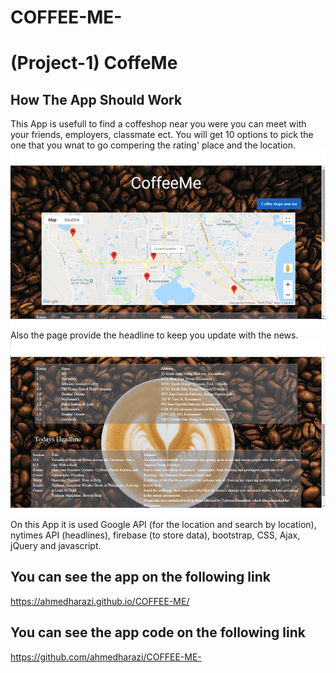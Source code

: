 # COFFEE-ME-
# (Project-1) CoffeMe
## How The App Should Work
This App is usefull to find a coffeshop near you were you can meet with your friends, employers, classmate ect. You will get 10 options to pick the one that you wnat to go compering the rating' place and the location.
 ![app Image](/assets/images/CoffeMeLocation.png)
  Also the page provide the headline to keep you update with the news.
![app Image](/assets/images/SelectHeadlines.png)
 On this App it is used Google API (for the location and search by location), nytimes API (headlines), firebase (to store data), bootstrap, CSS, Ajax, jQuery and javascript.
 ## You can see the app on the following link
https://ahmedharazi.github.io/COFFEE-ME/
 ## You can see the app code on the following link
https://github.com/ahmedharazi/COFFEE-ME-

